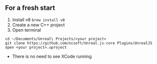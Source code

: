 ## For a fresh start
1. Install v8
```brew install v8```
1. Create a new C++ project
1. Open terminal
```
cd ~/Documents/Unreal\ Projects/<your project>
git clone https://github.com/ncsoft/Unreal.js-core Plugins/UnrealJS
open <your project>.uproject
```

* There is no need to see XCode running